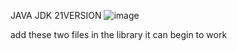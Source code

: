 JAVA JDK 21VERSION
![image](https://github.com/user-attachments/assets/93a20e35-bb32-4f66-acdc-99dbf91cb650)

add these two files in the library it can begin to work
